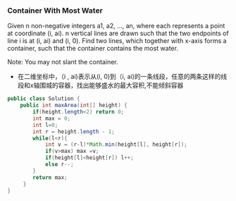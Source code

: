 ### Container With Most Water

Given n non-negative integers a1, a2, ..., an, where each represents a point at coordinate (i, ai). n vertical lines are drawn such that the two endpoints of line i is at (i, ai) and (i, 0). Find two lines, which together with x-axis forms a container, such that the container contains the most water.

Note: You may not slant the container.

* 在二维坐标中，（i , ai)表示从(i, 0)到（i, ai)的一条线段，任意的两条这样的线段和x轴围城的容器，找出能够盛水的最大容积,不能倾斜容器

``` java
public class Solution {
    public int maxArea(int[] height) {
        if(height.length<2) return 0;
        int max = 0;
        int l=0;
        int r = height.length - 1;
        while(l<r){
            int v = (r-l)*Math.min(height[l], height[r]);
            if(v>max) max =v;
            if(height[l]<height[r]) l++;
            else r--;
        }
        return max;
     }
}
```